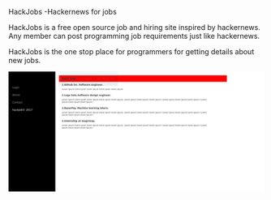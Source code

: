 HackJobs -Hackernews for jobs 


HackJobs is a free open source job and hiring site inspired by hackernews. Any member can post programming job requirements just like hackernews.

HackJobs is the one stop place for programmers for getting details about new jobs.

![Alt text](/img/scrrenshot.png?raw=true "Design")

